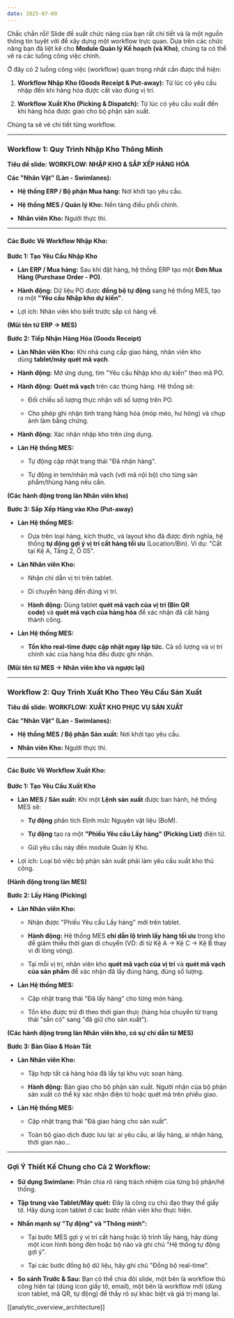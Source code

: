 ```yaml
---
date: 2025-07-09
---
```

Chắc chắn rồi! Slide đề xuất chức năng của bạn rất chi tiết và là một nguồn thông tin tuyệt vời để xây dựng một workflow trực quan. Dựa trên các chức năng bạn đã liệt kê cho **Module Quản lý Kế hoạch (và Kho)**, chúng ta có thể vẽ ra các luồng công việc chính.

Ở đây có 2 luồng công việc (workflow) quan trọng nhất cần được thể hiện:

1. **Workflow Nhập Kho (Goods Receipt & Put-away):** Từ lúc có yêu cầu nhập đến khi hàng hóa được cất vào đúng vị trí.
    
2. **Workflow Xuất Kho (Picking & Dispatch):** Từ lúc có yêu cầu xuất đến khi hàng hóa được giao cho bộ phận sản xuất.
    

Chúng ta sẽ vẽ chi tiết từng workflow.

---

### **Workflow 1: Quy Trình Nhập Kho Thông Minh**

**Tiêu đề slide:** **WORKFLOW: NHẬP KHO & SẮP XẾP HÀNG HÓA**

**Các "Nhân Vật" (Làn - Swimlanes):**

- **Hệ thống ERP / Bộ phận Mua hàng:** Nơi khởi tạo yêu cầu.
    
- **Hệ thống MES / Quản lý Kho:** Nền tảng điều phối chính.
    
- **Nhân viên Kho:** Người thực thi.
    

---

#### **Các Bước Vẽ Workflow Nhập Kho:**

**Bước 1: Tạo Yêu Cầu Nhập Kho**

- **Làn ERP / Mua hàng:** Sau khi đặt hàng, hệ thống ERP tạo một **Đơn Mua Hàng (Purchase Order - PO)**.
    
- **Hành động:** Dữ liệu PO được **đồng bộ tự động** sang hệ thống MES, tạo ra một **"Yêu cầu Nhập kho dự kiến"**.
    
- Lợi ích: Nhân viên kho biết trước sắp có hàng về.
    

**(Mũi tên từ ERP -> MES)**

**Bước 2: Tiếp Nhận Hàng Hóa (Goods Receipt)**

- **Làn Nhân viên Kho:** Khi nhà cung cấp giao hàng, nhân viên kho dùng **tablet/máy quét mã vạch**.
    
- **Hành động:** Mở ứng dụng, tìm "Yêu cầu Nhập kho dự kiến" theo mã PO.
    
- **Hành động:** **Quét mã vạch** trên các thùng hàng. Hệ thống sẽ:
    
    - Đối chiếu số lượng thực nhận với số lượng trên PO.
        
    - Cho phép ghi nhận tình trạng hàng hóa (móp méo, hư hỏng) và chụp ảnh làm bằng chứng.
        
- **Hành động:** Xác nhận nhập kho trên ứng dụng.
    
- **Làn Hệ thống MES:**
    
    - Tự động cập nhật trạng thái "Đã nhận hàng".
        
    - Tự động in tem/nhãn mã vạch (với mã nội bộ) cho từng sản phẩm/thùng hàng nếu cần.
        

**(Các hành động trong làn Nhân viên kho)**

**Bước 3: Sắp Xếp Hàng vào Kho (Put-away)**

- **Làn Hệ thống MES:**
    
    - Dựa trên loại hàng, kích thước, và layout kho đã được định nghĩa, hệ thống **tự động gợi ý vị trí cất hàng tối ưu** (Location/Bin). Ví dụ: "Cất tại Kệ A, Tầng 2, Ô 05".
        
- **Làn Nhân viên Kho:**
    
    - Nhận chỉ dẫn vị trí trên tablet.
        
    - Di chuyển hàng đến đúng vị trí.
        
    - **Hành động:** Dùng tablet **quét mã vạch của vị trí (Bin QR code)** và **quét mã vạch của hàng hóa** để xác nhận đã cất hàng thành công.
        
- **Làn Hệ thống MES:**
    
    - **Tồn kho real-time được cập nhật ngay lập tức.** Cả số lượng và vị trí chính xác của hàng hóa đều được ghi nhận.
        

**(Mũi tên từ MES -> Nhân viên kho và ngược lại)**

---

### **Workflow 2: Quy Trình Xuất Kho Theo Yêu Cầu Sản Xuất**

**Tiêu đề slide:** **WORKFLOW: XUẤT KHO PHỤC VỤ SẢN XUẤT**

**Các "Nhân Vật" (Làn - Swimlanes):**

- **Hệ thống MES / Bộ phận Sản xuất:** Nơi khởi tạo yêu cầu.
    
- **Nhân viên Kho:** Người thực thi.
    

---

#### **Các Bước Vẽ Workflow Xuất Kho:**

**Bước 1: Tạo Yêu Cầu Xuất Kho**

- **Làn MES / Sản xuất:** Khi một **Lệnh sản xuất** được ban hành, hệ thống MES sẽ:
    
    - **Tự động** phân tích Định mức Nguyên vật liệu (BoM).
        
    - **Tự động** tạo ra một **"Phiếu Yêu cầu Lấy hàng" (Picking List)** điện tử.
        
    - Gửi yêu cầu này đến module Quản lý Kho.
        
- Lợi ích: Loại bỏ việc bộ phận sản xuất phải làm yêu cầu xuất kho thủ công.
    

**(Hành động trong làn MES)**

**Bước 2: Lấy Hàng (Picking)**

- **Làn Nhân viên Kho:**
    
    - Nhận được "Phiếu Yêu cầu Lấy hàng" mới trên tablet.
        
    - **Hành động:** Hệ thống MES **chỉ dẫn lộ trình lấy hàng tối ưu** trong kho để giảm thiểu thời gian di chuyển (VD: đi từ Kệ A -> Kệ C -> Kệ B thay vì đi lòng vòng).
        
    - Tại mỗi vị trí, nhân viên kho **quét mã vạch của vị trí** và **quét mã vạch của sản phẩm** để xác nhận đã lấy đúng hàng, đúng số lượng.
        
- **Làn Hệ thống MES:**
    
    - Cập nhật trạng thái "Đã lấy hàng" cho từng món hàng.
        
    - Tồn kho được trừ đi theo thời gian thực (hàng hóa chuyển từ trạng thái "sẵn có" sang "đã giữ cho sản xuất").
        

**(Các hành động trong làn Nhân viên kho, có sự chỉ dẫn từ MES)**

**Bước 3: Bàn Giao & Hoàn Tất**

- **Làn Nhân viên Kho:**
    
    - Tập hợp tất cả hàng hóa đã lấy tại khu vực soạn hàng.
        
    - **Hành động:** Bàn giao cho bộ phận sản xuất. Người nhận của bộ phận sản xuất có thể ký xác nhận điện tử hoặc quét mã trên phiếu giao.
        
- **Làn Hệ thống MES:**
    
    - Cập nhật trạng thái "Đã giao hàng cho sản xuất".
        
    - Toàn bộ giao dịch được lưu lại: ai yêu cầu, ai lấy hàng, ai nhận hàng, thời gian nào...
        

---

### **Gợi Ý Thiết Kế Chung cho Cả 2 Workflow:**

- **Sử dụng Swimlane:** Phân chia rõ ràng trách nhiệm của từng bộ phận/hệ thống.
    
- **Tập trung vào Tablet/Máy quét:** Đây là công cụ chủ đạo thay thế giấy tờ. Hãy dùng icon tablet ở các bước nhân viên kho thực hiện.
    
- **Nhấn mạnh sự "Tự động" và "Thông minh":**
    
    - Tại bước MES gợi ý vị trí cất hàng hoặc lộ trình lấy hàng, hãy dùng một icon hình bóng đèn hoặc bộ não và ghi chú "Hệ thống tự động gợi ý".
        
    - Tại các bước đồng bộ dữ liệu, hãy ghi chú "Đồng bộ real-time".
        
- **So sánh Trước & Sau:** Bạn có thể chia đôi slide, một bên là workflow thủ công hiện tại (dùng icon giấy tờ, email), một bên là workflow mới (dùng icon tablet, mã QR, tự động) để thấy rõ sự khác biệt và giá trị mang lại.


[[analytic_overview_architecture]]